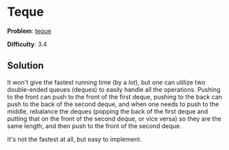 # Teque

**Problem**: [teque](https://open.kattis.com/problems/teque)

**Difficulty**: 3.4

## Solution

It won't give the fastest running time (by a *lot*), but one can utilize two double-ended queues (deques) to easily handle all the operations. Pushing to the front can push to the front of the first deque, pushing to the back can push to the back of the second deque, and when one needs to push to the middle, rebalance the deques (popping the back of the first deque and putting that on the front of the second deque, or vice versa) so they are the same length, and then push to the front of the second deque.

It's not the fastest at all, but easy to implement.
